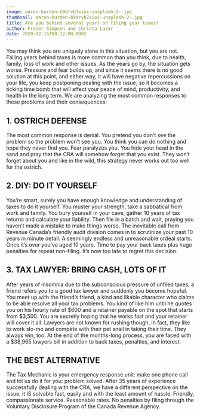 ```yaml
---
image: aaron-burden-b9drvb7xioi-unsplash-2-.jpg
thumbnail: aaron-burden-b9drvb7xioi-unsplash-2-.jpg
title: Are you behind several years on filing your taxes?
author: Fraser Simpson and Christa Lazar
date: 2020-02-15T08:12:00.000Z
---
```

You may think you are uniquely alone in this situation, but you are not. Falling years behind taxes is more common than you think, due to health, family, loss of work and other issues. As the years go by, the situation gets worse. Pressure and fear builds up, and since it seems there is no good solution at this point, and either way, it will have negative repercussions on your life, you keep postponing dealing with the issue, so it becomes a ticking time bomb that will affect your peace of mind, productivity, and health in the long term. We are analyzing the most common responses to these problems and their consequences:

## 1. OSTRICH DEFENSE

The most common response is denial. You pretend you don’t see the problem so the problem won’t see you. You think you can do nothing and hope they never find you. Fear paralyzes you. You hide your head in the sand and pray that the CRA will somehow forget that you exist. They won’t forget about you and like in the wild, this strategy never works out too well for the ostrich.

## 2. DIY: DO IT YOURSELF

You’re smart, surely you have enough knowledge and understanding of taxes to do it yourself. You muster your strength, take a sabbatical from work and family. You bury yourself in your cave, gather 10 years of tax returns and calculate your liability. Then file in a batch and wait, praying you haven’t made a mistake to make things worse. The inevitable call from Revenue Canada’s friendly audit division comes in to scrutinize your past 10 years in minute detail. A seemingly endless and unreasonable ordeal starts. Once it’s over you’ve aged 10 years. Time to pay your back taxes plus huge penalties for repeat non-filing. It’s now too late to regret this decision.

## 3. TAX LAWYER: BRING CASH, LOTS OF IT

After years of insomnia due to the subconscious pressure of unfiled taxes, a friend refers you to a good tax lawyer and suddenly you become hopeful. You meet up with the friend’s friend, a kind and likable character who claims to be able resolve all your tax problems. You kind of like him until he quotes you on his hourly rate of $600 and a retainer payable on the spot that starts from $3,500. You are secretly hoping that he works fast and your retainer will cover it all. Lawyers are not known for rushing though, in fact, they like to work slo-mo and compete with their pet snail in taking their time. They always win, too. At the end of the months-long process, you are faced with a $38,965 lawyers bill in addition to back taxes, penalties, and interest.

## THE BEST ALTERNATIVE

The Tax Mechanic is your emergency response unit: make one phone call and let us do it for you: problem solved. After 35 years of experience successfully dealing with the CRA, we have a different perspective on the issue: it IS solvable fast, easily and with the least amount of hassle. Friendly, compassionate service. Reasonable rates. No penalties by filing through the Voluntary Disclosure Program of the Canada Revenue Agency.
